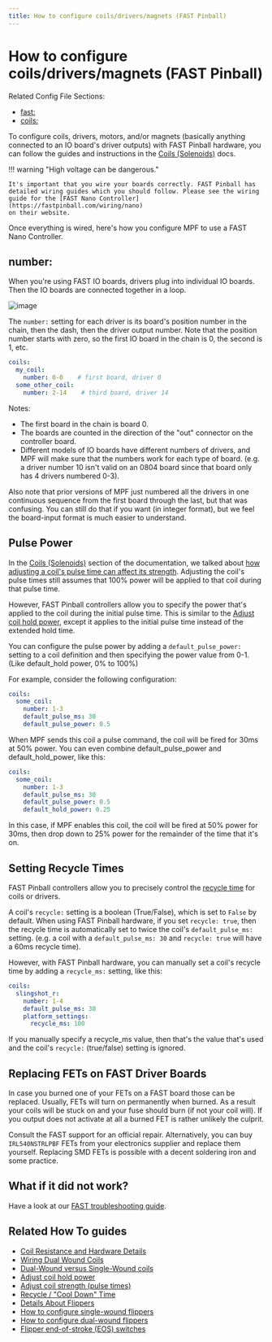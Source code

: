 ```yaml
---
title: How to configure coils/drivers/magnets (FAST Pinball)
---
```


# How to configure coils/drivers/magnets (FAST Pinball)


Related Config File Sections:

* [fast:](../../config/fast.md)
* [coils:](../../config/coils.md)

To configure coils, drivers, motors, and/or magnets (basically anything
connected to an IO board's driver outputs) with FAST Pinball hardware,
you can follow the guides and instructions in the
[Coils (Solenoids)](../../mechs/coils/index.md) docs.

!!! warning "High voltage can be dangerous."

    It's important that you wire your boards correctly. FAST Pinball has
    detailed wiring guides which you should follow. Please see the wiring
    guide for the [FAST Nano Controller](https://fastpinball.com/wiring/nano)
    on their website.

Once everything is wired, here's how you configure MPF to use a FAST
Nano Controller.

## number:

When you're using FAST IO boards, drivers plug into individual IO
boards. Then the IO boards are connected together in a loop.

![image](../images/fast-io-3208.png)

The `number:` setting for each driver is its board's position number in
the chain, then the dash, then the driver output number. Note that the
position number starts with zero, so the first IO board in the chain is
0, the second is 1, etc.

``` yaml
coils:
  my_coil:
    number: 0-0    # first board, driver 0
  some_other_coil:
    number: 2-14    # third board, driver 14
```

Notes:

* The first board in the chain is board 0.
* The boards are counted in the direction of the "out" connector
    on the controller board.
* Different models of IO boards have different numbers of drivers,
    and MPF will make sure that the numbers work for each type of
    board. (e.g. a driver number 10 isn't valid on an 0804 board
    since that board only has 4 drivers numbered 0-3).

Also note that prior versions of MPF just numbered all the drivers in
one continuous sequence from the first board through the last, but that
was confusing. You can still do that if you want (in integer format),
but we feel the board-input format is much easier to understand.

## Pulse Power

In the [Coils (Solenoids)](../../mechs/coils/index.md) section of the
documentation, we talked about
[how adjusting a coil's pulse time can affect its strength](../../mechs/coils/pulse_power.md). Adjusting the coil's pulse times still assumes that 100%
power will be applied to that coil during that pulse time.

However, FAST Pinball controllers allow you to specify the power that's
applied to the coil during the initial pulse time. This is similar to
the [Adjust coil hold power](../../mechs/coils/hold_power.md), except it
applies to the initial pulse time instead of the extended hold time.

You can configure the pulse power by adding a `default_pulse_power:`
setting to a coil definition and then specifying the power value from
0-1. (Like default_hold power, 0% to 100%)

For example, consider the following configuration:

``` yaml
coils:
  some_coil:
    number: 1-3
    default_pulse_ms: 30
    default_pulse_power: 0.5
```

When MPF sends this coil a pulse command, the coil will be fired for
30ms at 50% power. You can even combine default_pulse_power and
default_hold_power, like this:

``` yaml
coils:
  some_coil:
    number: 1-3
    default_pulse_ms: 30
    default_pulse_power: 0.5
    default_hold_power: 0.25
```

In this case, if MPF enables this coil, the coil will be fired at 50%
power for 30ms, then drop down to 25% power for the remainder of the
time that it's on.

## Setting Recycle Times

FAST Pinball controllers allow you to precisely control the
[recycle time](../../mechs/coils/recycle.md) for
coils or drivers.

A coil's `recycle:` setting is a boolean (True/False), which is set to
`False` by default. When using FAST Pinball hardware, if you set
`recycle: true`, then the recycle time is automatically set to twice the
coil's `default_pulse_ms:` setting. (e.g. a coil with a
`default_pulse_ms: 30` and `recycle: true` will have a 60ms recycle
time).

However, with FAST Pinball hardware, you can manually set a coil's
recycle time by adding a `recycle_ms:` setting, like this:

``` yaml
coils:
  slingshot_r:
    number: 1-4
    default_pulse_ms: 30
    platform_settings:
      recycle_ms: 100
```

If you manually specify a recycle_ms value, then that's the value
that's used and the coil's `recycle:` (true/false) setting is ignored.

## Replacing FETs on FAST Driver Boards

In case you burned one of your FETs on a FAST board those can be
replaced. Usually, FETs will turn on permanently when burned. As a
result your coils will be stuck on and your fuse should burn (if not
your coil will). If you output does not activate at all a burned FET is
rather unlikely the culprit.

Consult the FAST support for an official repair. Alternatively, you can
buy `IRL540NSTRLPBF` FETs from your electronics supplier and replace
them yourself. Replacing SMD FETs is possible with a decent soldering
iron and some practice.

## What if it did not work?

Have a look at our
[FAST troubleshooting guide](../../troubleshooting/index.md).

## Related How To guides

* [Coil Resistance and Hardware Details](../../mechs/coils/index.md)
* [Wiring Dual Wound Coils](../../mechs/coils/dual_wound_coils.md)
* [Dual-Wound versus Single-Wound coils](../../mechs/coils/dual_vs_single_wound.md)
* [Adjust coil hold power](../../mechs/coils/hold_power.md)
* [Adjust coil strength (pulse times)](../../mechs/coils/pulse_power.md)
* [Recycle / "Cool Down" Time](../../mechs/coils/recycle.md)
* [Details About Flippers](../../mechs/flippers/index.md)
* [How to configure single-wound flippers](../../mechs/flippers/single_wound.md)
* [How to configure dual-wound flippers](../../mechs/flippers/dual_wound.md)
* [Flipper end-of-stroke (EOS) switches](../../mechs/flippers/eos_switches.md)
